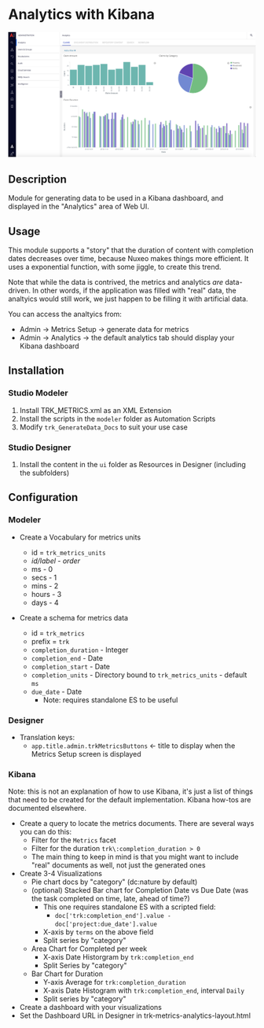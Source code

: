 # Analytics with Kibana

![Kibana](kibana.png)

## Description

Module for generating data to be used in a Kibana dashboard, and displayed in the "Analytics" area of Web UI.

## Usage

This module supports a "story" that the duration of content with completion dates decreases over time, because Nuxeo makes things more efficient. It uses a exponential function, with some jiggle, to create this trend.

Note that while the data is contrived, the metrics and analytics *are* data-driven.  In other words, if the application was filled with "real" data, the analtyics would still work, we just happen to be filling it with artificial data.

You can access the analtyics from:
* Admin -> Metrics Setup -> generate data for metrics
* Admin -> Analytics -> the default analytics tab should display your Kibana dashboard

## Installation

### Studio Modeler

1. Install TRK_METRICS.xml as an XML Extension
2. Install the scripts in the `modeler` folder as Automation Scripts
3. Modify `trk_GenerateData_Docs` to suit your use case

### Studio Designer

1. Install the content in the `ui` folder as Resources in Designer (including the subfolders)

## Configuration

### Modeler

* Create a Vocabulary for metrics units
  * id = `trk_metrics_units`
  * *id/label - order*
  * ms - 0
  * secs - 1
  * mins - 2
  * hours - 3
  * days - 4

* Create a schema for metrics data
  * id = `trk_metrics`
  * prefix = `trk`
  * `completion_duration` - Integer
  * `completion_end` - Date
  * `completion_start` - Date
  * `completion_units` - Directory bound to `trk_metrics_units` - default `ms`
  * `due_date` - Date
    * Note: requires standalone ES to be useful

### Designer

* Translation keys:
  * `app.title.admin.trkMetricsButtons` <- title to display when the Metrics Setup screen is displayed

### Kibana

Note: this is not an explanation of how to use Kibana, it's just a list of things that need to be created for the default implementation. Kibana how-tos are documented elsewhere.

* Create a query to locate the metrics documents. There are several ways you can do this:
  * Filter for the `Metrics` facet
  * Filter for the duration `trk\:completion_duration > 0`
  * The main thing to keep in mind is that you might want to include "real" documents as well, not just the generated ones
* Create 3-4 Visualizations
  * Pie chart docs by "category" (dc:nature by default)
  * (optional) Stacked Bar chart for Completion Date vs Due Date (was the task completed on time, late, ahead of time?)
    * This one requires standalone ES with a scripted field:
      * `doc['trk:completion_end'].value - doc['project:due_date'].value`
    * X-axis by `terms` on the above field
    * Split series by "category"
  * Area Chart for Completed per week
    * X-axis Date Historgram by `trk:completion_end`
    * Split Series by "category"
  * Bar Chart for Duration
    * Y-axis Average for `trk:completion_duration`
    * X-axis Date Histogram with `trk:completion_end`, interval `Daily`
    * Split series by "category"
* Create a dashboard with your visualizations
* Set the Dashboard URL in Designer in trk-metrics-analytics-layout.html
